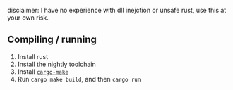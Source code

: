 disclaimer: I have no experience with dll inejction or unsafe rust, use this at your own risk.

## Compiling / running
1. Install rust
2. Install the nightly toolchain
3. Install [`cargo-make`](https://github.com/sagiegurari/cargo-make#installation)
4. Run `cargo make build`, and then `cargo run`